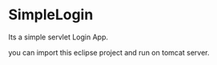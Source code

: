 # SimpleLogin
Its a simple servlet Login App. 

you can import this eclipse project and run on tomcat server. 


